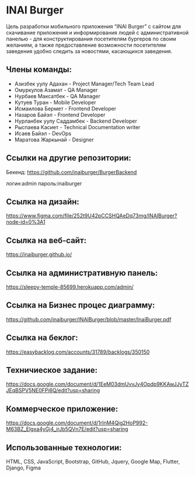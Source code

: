 # INAI Burger
Цель разработки мобильного приложения “INAI Burger” с сайтом для скачивание приложения и информирования людей с административной панелью - для конструктирования посетителям бургеров по своим желаниям, а также предоставление возможности посетителям заведения удобно следить за новостями, касающихся заведения.

## Члены команды:
* Азизбек уулу Адахан - Project Manager/Tech Team Lead
* Омуркулов Азамат - QA Manager
* Нурбаев Максатбек - QA Manager
* Кутуев Туран - Mobile Developer
* Исмаилова Бермет - Frontend Developer
* Назаров Байэл - Frontend Developer
* Нурланбек уулу Саддамбек - Backend Developer
* Рыспаева Касиет - Technical Documentation writer
* Исаев Байэл - DevOps
* Маратова Жаркынай - Designer

## Ссылки на другие репозитории:
Бекенд:
https://github.com/inaiburger/BurgerBackend

логин:admin
пароль:inaiburger

## Ссылка на дизайн:
https://www.figma.com/file/252t9U42pCCSHQAeDq73mg/INAIBurger?node-id=0%3A1

## Ссылка на веб-сайт:

https://inaiburger.github.io/ 

## Ссылка на административную панель:

https://sleepy-temple-85699.herokuapp.com/admin/

## Ccылка на Бизнес процес диаграмму:

https://github.com/inaiburger/INAIBurger/blob/master/InaiBurger.pdf

## Ссылка на беклог:

https://easybacklog.com/accounts/31789/backlogs/350150

## Техничиеское задание:

https://docs.google.com/document/d/1EeM03dmUvvJy4Opdp9KKAwJJyTZJEqBSPV5NE0FPi6Q/edit?usp=sharing

## Коммерческое приложение:

https://docs.google.com/document/d/1rlnM4Qig2HoP992-M63BZ_Elgxa4yGj4_irJb5QVn7E/edit?usp=sharing

## Использованные технологии:

HTML, CSS, JavaScript, Bootstrap, GitHub, Jquery, Google Map, Flutter, Django, Figma
